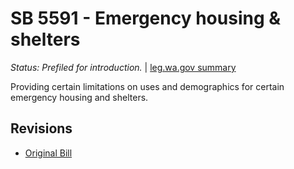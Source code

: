 # SB 5591 - Emergency housing & shelters
*Status: Prefiled for introduction.* | [leg.wa.gov summary](https://app.leg.wa.gov/billsummary?BillNumber=5591&Year=2021)

Providing certain limitations on uses and demographics for certain emergency housing and shelters.

## Revisions
* [Original Bill](1/)